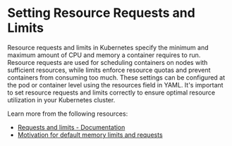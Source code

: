 # Setting Resource Requests and Limits

Resource requests and limits in Kubernetes specify the minimum and maximum amount of CPU and memory a container requires to run. Resource requests are used for scheduling containers on nodes with sufficient resources, while limits enforce resource quotas and prevent containers from consuming too much. These settings can be configured at the pod or container level using the resources field in YAML. It's important to set resource requests and limits correctly to ensure optimal resource utilization in your Kubernetes cluster.

Learn more from the following resources:

- [Requests and limits - Documentation](https://kubernetes.io/docs/concepts/configuration/manage-resources-containers/#requests-and-limits)
- [Motivation for default memory limits and requests](https://kubernetes.io/docs/tasks/administer-cluster/manage-resources/memory-default-namespace/#motivation-for-default-memory-limits-and-requests)

